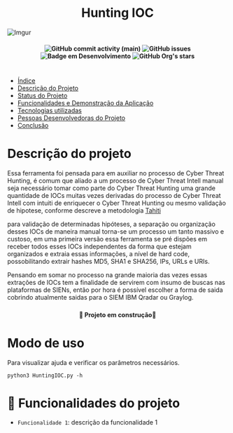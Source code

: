 <h1 align="center" >Hunting IOC</h1>

<p align="center">

  ![Imgur](https://i.imgur.com/HctvKhE.png)
  
</p>

<h4 align="center">
  
<!-- aqui é onde é colocados os budgets-->

![GitHub commit activity (main)](https://img.shields.io/github/commit-activity/w/weldon-araujo/Hunting_IOC)
![GitHub issues](https://img.shields.io/github/issues/weldon-araujo/Hunting_IOC)
![Badge em Desenvolvimento](https://img.shields.io/static/v1?label=status&message=em%20desenvolvimento&color=GREEN)
![GitHub Org's stars](https://img.shields.io/github/stars/weldon-araujo?style=social)

</h4>


<h1></h1>

* [Índice](#índice)
* [Descrição do Projeto](#descrição-do-projeto)
* [Status do Projeto](#status-do-Projeto)
* [Funcionalidades e Demonstração da Aplicação](#funcionalidades-e-demonstração-da-aplicação)
* [Tecnologias utilizadas](#tecnologias-utilizadas)
* [Pessoas Desenvolvedoras do Projeto](#pessoas-desenvolvedoras)
* [Conclusão](#conclusão)

<!-- Parte de descrição do projeto -->

<h1>Descrição do projeto</h1>

Essa ferramenta foi pensada para em auxiliar no processo de Cyber Threat Hunting, é comum que aliado a um processo de Cyber Threat Intell manual seja necessário tomar como parte do Cyber Threat Hunting uma grande quantidade de IOCs muitas vezes derivadas do processo de Cyber Threat Intell com intuiti de enriquecer o Cyber Threat Hunting ou mesmo validação de hipotese, conforme descreve a metodologia [Tahiti](https://www.betaalvereniging.nl/wp-content/uploads/DEF-TaHiTI-Threat-Hunting-Methodology.pdf) 

 para validação de determinadas hipóteses, a separação ou organização desses IOCs de maneira manual torna-se um processo um tanto massivo e custoso, em uma primeira versão essa ferramenta se pré dispões em receber todos esses IOCs independentes da forma que estejam organizados e extraia essas informações, a nível de hard code, possobilitando extrair hashes MD5, SHA1 e SHA256, IPs, URLs e URIs.

Pensando em somar no processo na grande maioria das vezes essas extrações de IOCs tem a finalidade de servirem com insumo de buscas nas plataformas de SIENs, então por hora é possível escolher a forma de saida cobrindo atualmente saidas para o SIEM IBM Qradar ou Graylog.

<h3></h3>

<h4 align="center">
  
   :construction: Projeto em construção:construction:

</h4>

<h3></h3>

<!-- Modo de uso-->


<h1>Modo de uso</h1>

Para visualizar ajuda e verificar os parâmetros necessários.

```
python3 HuntingIOC.py -h
```



<!-- Parte de descrição de funcionalidades-->

# :hammer: Funcionalidades do projeto

- `Funcionalidade 1`: descrição da funcionalidade 1
